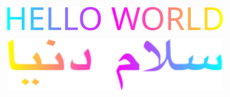 <div align="center">
<img src="hello-world.svg" width="1000">
</div>
<br>
<div align="center">
<img src="salam-donya.svg" width="500">
</div>
